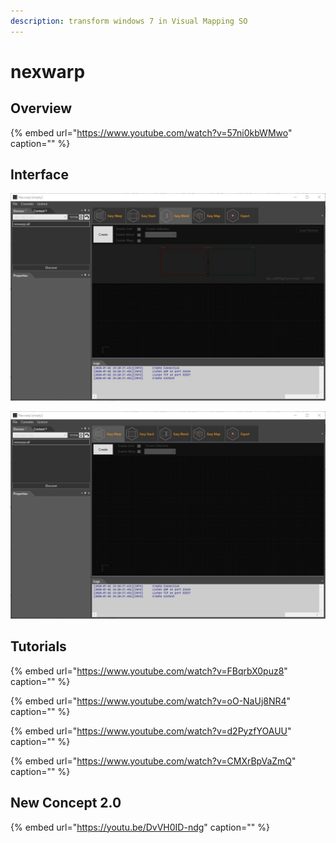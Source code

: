 ```yaml
---
description: transform windows 7 in Visual Mapping SO
---
```


# nexwarp

## Overview

{% embed url="https://www.youtube.com/watch?v=57ni0kbWMwo" caption="" %}

## Interface

![](../.gitbook/assets/nexcode-nexwarp-ui-2-.jpg)

![](../.gitbook/assets/nexcode-nexwarp-ui-1-.jpg)

## Tutorials

{% embed url="https://www.youtube.com/watch?v=FBqrbX0puz8" caption="" %}

{% embed url="https://www.youtube.com/watch?v=oO-NaUj8NR4" caption="" %}

{% embed url="https://www.youtube.com/watch?v=d2PyzfYOAUU" caption="" %}

{% embed url="https://www.youtube.com/watch?v=CMXrBpVaZmQ" caption="" %}

## New Concept 2.0

{% embed url="https://youtu.be/DvVH0ID-ndg" caption="" %}

